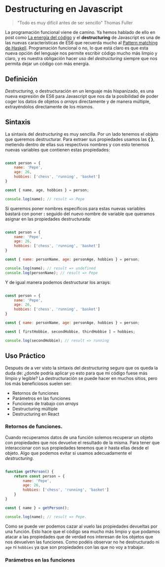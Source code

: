 # Destructuring en Javascript

> "Todo es muy difícil antes de ser sencillo" Thomas Fuller

La programación funcional viene de camino. Ya hemos hablado de ello en post como [La energía del código](https://geeks.ms/windowsplatform/2017/05/10/la-energia-del-codigo/) y el __destructuring__ de Javascript es una de las nuevas características de ES6 que recuerda mucho al [Pattern matching de Haskell](http://learnyouahaskell.com/syntax-in-functions). Programación funcional o no, lo que está claro es que esta nueva opción del lenguaje nos permite escribir código mucho más limpio y claro, y es nuestra obligación hacer uso del _destructuring_ siempre que nos permita dejar un código con más energía.

## Definición

_Destructuring_, o destructuración en un lenguaje más hispanizado, es una nueva expresión de ES6 para Javascript que nos da la posibilidad de poder coger los datos de objetos o _arrays_ directamente y de manera múltiple, extrayéndolos directamente de los mismos.

## Sintaxis

La sintaxis del _destructuring_ es muy sencilla. Por un lado tenemos el objeto que queremos destructurar. Para extraer sus propiedades usamos las __{ }__, metiendo dentro de ellas sus respectivos nombres y con esto tenemos nuevas variables que contienen estas propiedades:

```javascript

const person = {
    name: 'Pepe',
    age: 26,
    hobbies: ['chess', 'running', 'basket']
}

const { name, age, hobbies } = person;

console.log(name); // result => Pepe

```

Si queremos poner nombres específicos para estas nuevas variables bastará con poner __:__ seguido del nuevo nombre de variable que queramos asignar en las propiedades destructurada:

```javascript

const person = {
    name: 'Pepe',
    age: 26,
    hobbies: ['chess', 'running', 'basket']
}

const { name: personName, age: personAge, hobbies } = person;

console.log(name); // result => undefined
console.log(personName); // result => Pepe


```

Y de igual manera podemos destructurar los arrays:

```javascript

const person = {
    name: 'Pepe',
    age: 26,
    hobbies: ['chess', 'running', 'basket']
}

const { name: personName, age: personAge, hobbies } = person;

const [ firstHobbie, secondHobbie, thirdHobbie ] = hobbies;

console.log(secondHobbie); // result => running

```

## Uso Práctico

Después de a ver visto la sintaxis del _destructuring_ seguro que os queda la duda de: ¿donde podría aplicar yo esto para que mi código fuese más limpio y legible? La destructuración se puede hacer en muchos sitios, pero los más beneficiosos suelen ser:

* Retornos de funciones
* Parámetros en las funciones
* Funciones de trabajo con _arrays_
* Destructuring múltiple
* Destructuring en React

### Retornos de funciones.

Cuando recuperamos datos de una función solemos recuperar un objeto con propiedades que nos devuelve el resultado de la misma. Para tener que interaccionar con sus propiedades tenemos que ir hasta ellas desde el objeto. Algo que podemos evitar si usamos adecuadamente el _destructuring_.

```javascript

function getPerson() {
    return const person = {
        name: 'Pepe',
        age: 26,
        hobbies: ['chess', 'running', 'basket']
    }
}

const { name } = getPerson();

console.log(name); // result => Pepe.

```

Como se puede ver podemos cazar al vuelo las propiedades devueltas por una función. Esto hace que el código sea mucho más limpio y que podamos atacar a las propiedades que de verdad nos interesan de los objetos que nos devuelven las funciones. Como podéis observar no he destructurado ni ```age``` ni ```hobbies``` ya que son propiedades con las que no voy a trabajar.

### Parámetros en las funciones